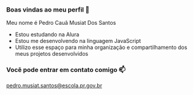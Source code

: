 ### Boas vindas ao meu perfil 🤍

Meu nome é Pedro Cauã Musiat Dos Santos

- Estou estudando na Alura
- Estou me desenvolvendo na linguagem JavaScript
- Utilizo esse espaço para minha organização e compartilhamento dos meus projetos desenvolvidos

### Vocẽ pode entrar em contato comigo 📫

pedro.musiat.santos@escola.pr.gov.br
